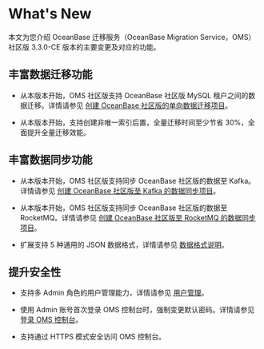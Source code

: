 # What's New

本文为您介绍 OceanBase 迁移服务（OceanBase Migration Service，OMS）社区版 3.3.0-CE 版本的主要变更及对应的功能。

## 丰富数据迁移功能

* 从本版本开始，OMS 社区版支持 OceanBase 社区版 MySQL 租户之间的数据迁移。详情请参见 [创建 OceanBase 社区版的单向数据迁移项目](300.user-guide/200.data-migration/300.create-a-data-migration-project/100.migrate-data-from-a-mysql-database-to-an-oceanbase-ce.md)。
  
* 从本版本开始，支持创建非唯一索引后置，全量迁移时间至少节省 30%，全面提升全量迁移效能。

## 丰富数据同步功能

* 从本版本开始，OMS 社区版支持同步 OceanBase 社区版的数据至 Kafka。详情请参见 [创建 OceanBase 社区版至 Kafka 的数据同步项目](300.user-guide/300.data-synchronization/300.create-a-synchronization-project/100.create-a-sync-project-from-oceanbase-to-Kafka.md)。
  
* 从本版本开始，OMS 社区版支持同步 OceanBase 社区版的数据至 RocketMQ。详情请参见 [创建 OceanBase 社区版至 RocketMQ 的数据同步项目](300.user-guide/300.data-synchronization/300.create-a-synchronization-project/200.create-a-sync-project-from-oceanbase-to-rocketmq.md)。
  
* 扩展支持 5 种通用的 JSON 数据格式，详情请参见 [数据格式说明](300.user-guide/300.data-synchronization/200.data-formats.md)。

## 提升安全性

* 支持多 Admin 角色的用户管理能力，详情请参见 [用户管理](300.user-guide/500.system-management/100.user-management.md)。

* 使用 Admin 账号首次登录 OMS 控制台时，强制变更默认密码。详情请参见 [登录 OMS 控制台](300.user-guide/100.console/100.log-on-to-the-community-edition-of-oms-console.md)。

* 支持通过 HTTPS 模式安全访问 OMS 控制台。
